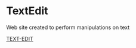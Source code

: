 # TextEdit
Web site created to perform manipulations on text


<a href="https://textedit-yeoz.onrender.com" target="_blank">TEXT-EDIT</a>


